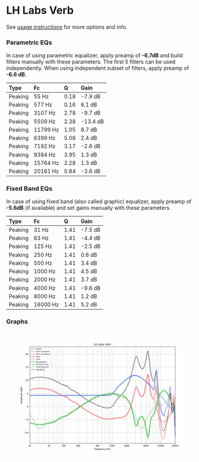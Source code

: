 # LH Labs Verb
See [usage instructions](https://github.com/jaakkopasanen/AutoEq#usage) for more options and info.

### Parametric EQs
In case of using parametric equalizer, apply preamp of **-6.7dB** and build filters manually
with these parameters. The first 5 filters can be used independently.
When using independent subset of filters, apply preamp of **-6.6 dB**.

| Type    | Fc       |    Q | Gain     |
|:--------|:---------|:-----|:---------|
| Peaking | 55 Hz    | 0.18 | -7.9 dB  |
| Peaking | 577 Hz   | 0.16 | 6.1 dB   |
| Peaking | 3107 Hz  | 2.78 | -9.7 dB  |
| Peaking | 5509 Hz  | 2.38 | -13.4 dB |
| Peaking | 11799 Hz | 1.05 | 6.7 dB   |
| Peaking | 6399 Hz  | 5.08 | 2.4 dB   |
| Peaking | 7192 Hz  | 3.17 | -2.6 dB  |
| Peaking | 9384 Hz  | 3.95 | 1.3 dB   |
| Peaking | 15764 Hz | 2.28 | 1.3 dB   |
| Peaking | 20161 Hz | 0.84 | -3.6 dB  |

### Fixed Band EQs
In case of using fixed band (also called graphic) equalizer, apply preamp of **-5.6dB**
(if available) and set gains manually with these parameters.

| Type    | Fc       |    Q | Gain    |
|:--------|:---------|:-----|:--------|
| Peaking | 31 Hz    | 1.41 | -7.5 dB |
| Peaking | 63 Hz    | 1.41 | -4.4 dB |
| Peaking | 125 Hz   | 1.41 | -2.5 dB |
| Peaking | 250 Hz   | 1.41 | 0.6 dB  |
| Peaking | 500 Hz   | 1.41 | 3.4 dB  |
| Peaking | 1000 Hz  | 1.41 | 4.5 dB  |
| Peaking | 2000 Hz  | 1.41 | 3.7 dB  |
| Peaking | 4000 Hz  | 1.41 | -9.6 dB |
| Peaking | 8000 Hz  | 1.41 | 1.2 dB  |
| Peaking | 16000 Hz | 1.41 | 5.2 dB  |

### Graphs
![](./LH%20Labs%20Verb.png)